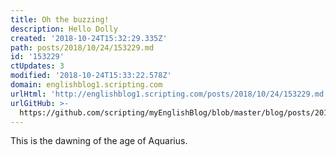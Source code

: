 ```yaml
---
title: Oh the buzzing!
description: Hello Dolly
created: '2018-10-24T15:32:29.335Z'
path: posts/2018/10/24/153229.md
id: '153229'
ctUpdates: 3
modified: '2018-10-24T15:33:22.578Z'
domain: englishblog1.scripting.com
urlHtml: 'http://englishblog1.scripting.com/posts/2018/10/24/153229.md'
urlGitHub: >-
  https://github.com/scripting/myEnglishBlog/blob/master/blog/posts/2018/10/24/153229.md
---
```

This is the dawning of the age of Aquarius.